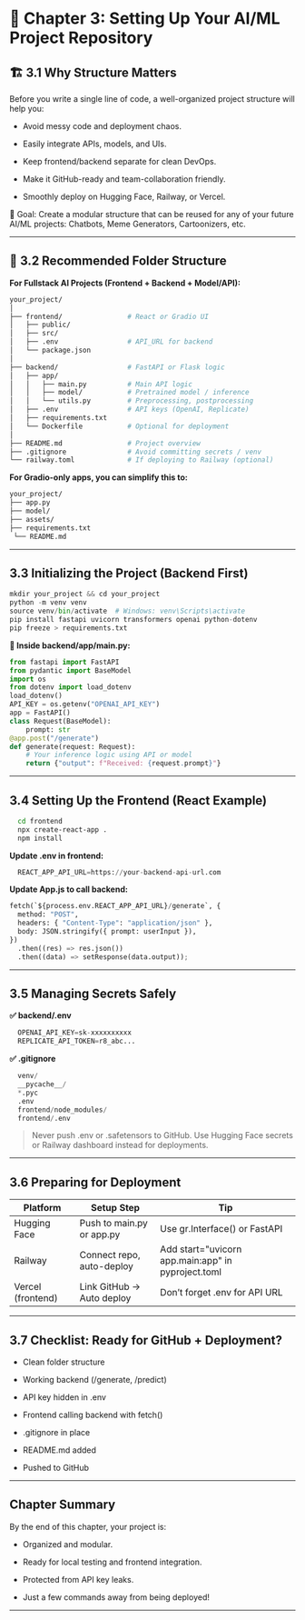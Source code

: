 # 📘 Chapter 3: Setting Up Your AI/ML Project Repository


## 🏗️ 3.1 Why Structure Matters

Before you write a single line of code, a well-organized project structure will help you:

- Avoid messy code and deployment chaos.

- Easily integrate APIs, models, and UIs.

- Keep frontend/backend separate for clean DevOps.

- Make it GitHub-ready and team-collaboration friendly.

- Smoothly deploy on Hugging Face, Railway, or Vercel.

📌 Goal: Create a modular structure that can be reused for any of your future AI/ML projects: Chatbots, Meme Generators, Cartoonizers, etc.

---

## 📁 3.2 Recommended Folder Structure

**For Fullstack AI Projects (Frontend + Backend + Model/API):**
```bash
your_project/
│
├── frontend/                # React or Gradio UI
│   ├── public/
│   ├── src/
│   ├── .env                 # API_URL for backend
│   └── package.json
│
├── backend/                 # FastAPI or Flask logic
│   ├── app/
│   │   ├── main.py          # Main API logic
│   │   ├── model/           # Pretrained model / inference
│   │   └── utils.py         # Preprocessing, postprocessing
│   ├── .env                 # API keys (OpenAI, Replicate)
│   ├── requirements.txt
│   └── Dockerfile           # Optional for deployment
│
├── README.md                # Project overview
├── .gitignore               # Avoid committing secrets / venv
└── railway.toml             # If deploying to Railway (optional)
```

**For Gradio-only apps, you can simplify this to:**
```bash
your_project/
├── app.py
├── model/
├── assets/
├── requirements.txt
 └── README.md
```

---

## 3.3 Initializing the Project (Backend First)

```python
mkdir your_project && cd your_project
python -m venv venv
source venv/bin/activate  # Windows: venv\Scripts\activate
pip install fastapi uvicorn transformers openai python-dotenv
pip freeze > requirements.txt
```

**📂 Inside backend/app/main.py:**

```python
from fastapi import FastAPI
from pydantic import BaseModel
import os
from dotenv import load_dotenv
load_dotenv()
API_KEY = os.getenv("OPENAI_API_KEY")
app = FastAPI()
class Request(BaseModel):
    prompt: str
@app.post("/generate")
def generate(request: Request):
    # Your inference logic using API or model
    return {"output": f"Received: {request.prompt}"}
```

---

## 3.4 Setting Up the Frontend (React Example)

```bash
  cd frontend
  npx create-react-app .
  npm install
```

**Update .env in frontend:**
```python
  REACT_APP_API_URL=https://your-backend-api-url.com
```

**Update App.js to call backend:**
```python
fetch(`${process.env.REACT_APP_API_URL}/generate`, {
  method: "POST",
  headers: { "Content-Type": "application/json" },
  body: JSON.stringify({ prompt: userInput }),
})
  .then((res) => res.json())
  .then((data) => setResponse(data.output));
```

---

## 3.5 Managing Secrets Safely

**✅ backend/.env**
```python
  OPENAI_API_KEY=sk-xxxxxxxxxx
  REPLICATE_API_TOKEN=r8_abc...
```

**✅ .gitignore**
```python
  venv/
  __pycache__/
  *.pyc
  .env
  frontend/node_modules/
  frontend/.env
```

> Never push .env or .safetensors to GitHub. Use Hugging Face secrets or Railway dashboard instead for deployments.

---

## 3.6 Preparing for Deployment

  |Platform	          |Setup Step	                  |Tip                                                  |
  |-------------------|-----------------------------|-----------------------------------------------------|
  |Hugging Face	      |Push to main.py or app.py	  |Use gr.Interface() or FastAPI                        |
  |Railway	          |Connect repo, auto-deploy	  |Add start="uvicorn app.main:app" in pyproject.toml   |
  |Vercel (frontend)	|Link GitHub → Auto deploy	  |Don’t forget .env for API URL                        |

---

## 3.7 Checklist: Ready for GitHub + Deployment?

- Clean folder structure

- Working backend (/generate, /predict)

- API key hidden in .env

- Frontend calling backend with fetch()

- .gitignore in place

- README.md added

- Pushed to GitHub

---

## Chapter Summary

By the end of this chapter, your project is:

- Organized and modular.

- Ready for local testing and frontend integration.

- Protected from API key leaks.

- Just a few commands away from being deployed!

---

